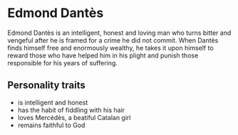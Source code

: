 # Edmond Dantès

Edmond Dantès is an intelligent, honest and loving man who turns bitter and vengeful after he is framed for a crime he did not commit.
When Dantès finds himself free and enormously wealthy, he takes it upon himself to reward those who have helped him in his plight and punish those responsible for his years of suffering.

## Personality traits
* is intelligent and honest
* has the habit of fiddling with his hair
* loves Mercédès, a beatiful Catalan girl
* remains faithful to God